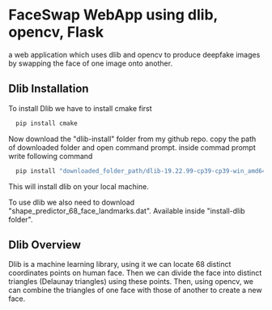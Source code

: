 
# FaceSwap WebApp using dlib, opencv, Flask

a web application which uses dlib and opencv to produce deepfake images by swapping the face of one image onto another.

## Dlib Installation

To install Dlib we have to install cmake first

```bash
  pip install cmake
```
Now download the "dlib-install" folder from my github repo. copy the path of downloaded folder and open command prompt.
inside commad prompt write following command

```bash
  pip install "downloaded_folder_path/dlib-19.22.99-cp39-cp39-win_amd64.whl"
```
This will install dlib on your local machine.

To use dlib we also need to download "shape_predictor_68_face_landmarks.dat". Available inside "install-dlib folder".

## Dlib Overview
Dlib is a machine learning library, using it we can locate 68 distinct coordinates points on human face.
Then we can divide the face into distinct triangles (Delaunay triangles) using these points. Then, using opencv, we can combine the triangles of one face with those of another to create a new face.